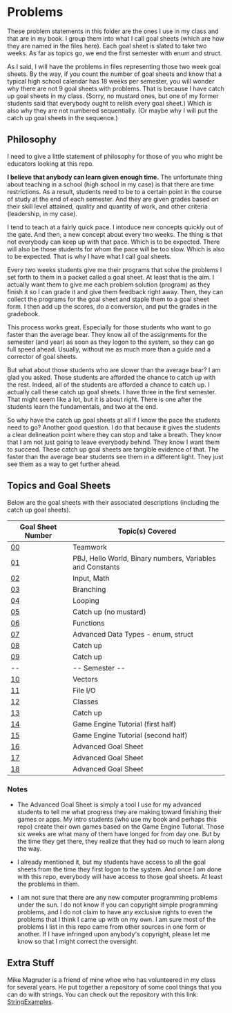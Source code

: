 # Problems
These problem statements in this folder are the ones I use in my class and that are in my book.  I group them into what I call goal sheets (which are how they are named in the files here).  Each goal sheet is slated to take two weeks.  As far as topics go, we end the first semester with enum and struct.

As I said, I will have the problems in files representing those two week goal sheets.  By the way, if you count the number of goal sheets and know that a typical high school calendar has 18 weeks per semester, you will wonder why there are not 9 goal sheets with problems.  That is because I have catch up goal sheets in my class.  (Sorry, no mustard ones, but one of my former students said that everybody ought to relish every goal sheet.)  Which is also why they are not numbered sequentially.  (Or maybe why I will put the catch up goal sheets in the sequence.)

## Philosophy
I need to give a little statement of philosophy for those of you who might be educators looking at this repo.

**I believe that anybody can learn given enough time.**  The unfortunate thing about teaching in a school (high school in my case) is that there are time restrictions.  As a result, students need to be to a certain point in the course of study at the end of each semester.  And they are given grades based on their skill level attained, quality and quantity of work, and other criteria (leadership, in my case).

I tend to teach at a fairly quick pace.  I intoduce new concepts quickly out of the gate.  And then, a new concept about every two weeks.  The thing is that not everybody can keep up with that pace.  Which is to be expected.  There will also be those students for whom the pace will be too slow.  Which is also to be expected.  That is why I have what I call goal sheets.

Every two weeks students give me their programs that solve the problems I set forth to them in a packet called a goal sheet.  At least that is the aim.  I actually want them to give me each problem solution (program) as they finish it so I can grade it and give them feedback right away.  Then, they can collect the programs for the goal sheet and staple them to a goal sheet form.  I then add up the scores, do a conversion, and put the grades in the gradebook.

This process works great.  Especially for those students who want to go faster than the average bear.  They know all of the assignments for the semester (and year) as soon as they logon to the system, so they can go full speed ahead.  Usually, without me as much more than a guide and a corrector of goal sheets.

But what about those students who are slower than the average bear?  I am glad you asked.  Those students are afforded the chance to catch up with the rest.  Indeed, all of the students are afforded a chance to catch up.  I actually call these catch up goal sheets.  I have three in the first semester.  That might seem like a lot, but it is about right.  There is one after the students learn the fundamentals, and two at the end.

So why have the catch up goal sheets at all if I know the pace the students need to go?  Another good question.  I do that because it gives the students a clear delineation point where they can stop and take a breath.  They know that I am not just going to leave everybody behind.  They know I want them to succeed.  These catch up goal sheets are tangible evidence of that.  The faster than the average bear students see them in a different light.  They just see them as a way to get further ahead.

## Topics and Goal Sheets
Below are the goal sheets with their associated descriptions (including the catch up goal sheets).

Goal Sheet Number | Topic(s) Covered
----------------- | ----------------
[00](https://github.com/MichaelTMiyoshi/TeamworkWithMiyoshi)                                   | Teamwork
[01](https://github.com/MichaelTMiyoshi/CSharpWithMiyoshi/blob/master/Problems/GoalSheet01.md) | PBJ, Hello World, Binary numbers, Variables and Constants
[02](https://github.com/MichaelTMiyoshi/CPPwithMiyoshi/blob/master/Problems/GoalSheet02.md) | Input, Math
[03](https://github.com/MichaelTMiyoshi/CPPwithMiyoshi/blob/master/Problems/GoalSheet03.md) | Branching
[04](https://github.com/MichaelTMiyoshi/CPPwithMiyoshi/blob/master/Problems/GoalSheet04.md) | Looping
[05](https://github.com/MichaelTMiyoshi/CPPwithMiyoshi/blob/master/Problems/GoalSheet05.md) | Catch up (no mustard)
[06](https://github.com/MichaelTMiyoshi/CPPwithMiyoshi/blob/master/Problems/GoalSheet06.md) | Functions
[07](https://github.com/MichaelTMiyoshi/CPPwithMiyoshi/blob/master/Problems/GoalSheet07.md) | Advanced Data Types - enum, struct
[08](https://github.com/MichaelTMiyoshi/CPPwithMiyoshi/blob/master/Problems/GoalSheet05.md) | Catch up
[09](https://github.com/MichaelTMiyoshi/CPPwithMiyoshi/blob/master/Problems/GoalSheet05.md) | Catch up
-- | -- Semester --
[10](https://github.com/MichaelTMiyoshi/CPPwithMiyoshi/blob/master/Problems/GoalSheet10.md) | Vectors
[11](https://github.com/MichaelTMiyoshi/CPPwithMiyoshi/blob/master/Problems/GoalSheet11.md) | File I/O
[12](https://github.com/MichaelTMiyoshi/CPPwithMiyoshi/blob/master/Problems/GoalSheet12.md) | Classes
[13](https://github.com/MichaelTMiyoshi/CPPwithMiyoshi/blob/master/Problems/GoalSheet05.md) | Catch up
[14](https://github.com/MichaelTMiyoshi/CPPwithMiyoshi/blob/master/Problems/GoalSheet14.md) | Game Engine Tutorial (first half)
[15](https://github.com/MichaelTMiyoshi/CPPwithMiyoshi/blob/master/Problems/GoalSheet15.md) | Game Engine Tutorial (second half)
[16](https://github.com/MichaelTMiyoshi/CPPwithMiyoshi/blob/master/Problems/GoalSheet16.md) | Advanced Goal Sheet
[17](https://github.com/MichaelTMiyoshi/CPPwithMiyoshi/blob/master/Problems/GoalSheet16.md) | Advanced Goal Sheet
[18](https://github.com/MichaelTMiyoshi/CPPwithMiyoshi/blob/master/Problems/GoalSheet16.md) | Advanced Goal Sheet

### Notes
* The Advanced Goal Sheet is simply a tool I use for my advanced students to tell me what progress they are making toward finishing their games or apps.  My intro students (who use my book and perhaps this repo) create their own games based on the Game Engine Tutorial.  Those six weeks are what many of them have longed for from day one.  But by the time they get there, they realize that they had so much to learn along the way.

* I already mentioned it, but my students have access to all the goal sheets from the time they first logon to the system.  And once I am done with this repo, everybody will have access to those goal sheets.  At least the problems in them.

* I am not sure that there are any new computer programming problems under the sun.  I do not know if you can copyright simple programming problems, and I do not claim to have any exclusive rights to even the problems that I think I came up with on my own.  I am sure most of the problems I list in this repo came from other sources in one form or another.  If I have infringed upon anybody's copyright, please let me know so that I might correct the oversight.

## Extra Stuff
Mike Magruder is a friend of mine whoe who has volunteered in my class for several years.  He put together a repository of some cool things that you can do with strings.  You can check out the repository with this link: [StringExamples](https://github.com/mikemag/CS-Education/blob/master/Intro_CXX/StringExamples/main.cpp).

